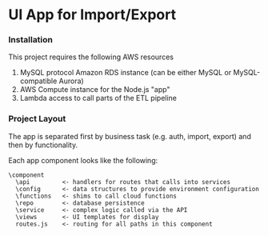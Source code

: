 # UI App for Import/Export


### Installation

This project requires the following AWS resources

 1) MySQL protocol Amazon RDS instance (can be either MySQL or MySQL-compatible Aurora)
 2) AWS Compute instance for the Node.js "app"
 2) Lambda access to call parts of the ETL pipeline

### Project Layout

The app is separated first by business task (e.g. auth, import, export) and then by functionality.

Each app component looks like the following:

```
\component
  \api         <- handlers for routes that calls into services
  \config      <- data structures to provide environment configuration
  \functions   <- shims to call cloud functions
  \repo        <- database persistence
  \service     <- complex logic called via the API
  \views       <- UI templates for display
  routes.js    <- routing for all paths in this component
```


